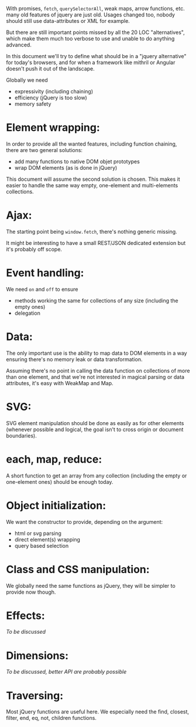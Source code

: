 With promises, `fetch`, `querySelectorAll`, weak maps, arrow functions, etc. many old features of jquery are just old. Usages changed too, nobody should still use data-attributes or XML for example.

But there are still important points missed by all the 20 LOC "alternatives", which make them much too verbose to use and unable to do anything advanced.

In this document we'll try to define what should be in a "jquery alternative" for today's browsers, and for when a framework like mithril or Angular doesn't push it out of the landscape.

Globally we need

- expressivity (including chaining)
- efficiency (jQuery is too slow)
- memory safety

Element wrapping:
=================

In order to provide all the wanted features, including function chaining, there are two general solutions:

- add many functions to native DOM objet prototypes
- wrap DOM elements (as is done in jQuery)

This document will assume the second solution is chosen. This makes it easier to handle the same way empty, one-element and multi-elements collections.

Ajax:
=====

The starting point being `window.fetch`, there's nothing generic missing.

It might be interesting to have a small REST/JSON dedicated extension but it's probably off scope.

Event handling:
===============

We need `on` and `off` to ensure

- methods working the same for collections of any size (including the empty ones)
- delegation

Data:
=====

The only important use is the ability to map data to DOM elements in a way ensuring there's no memory leak or data transformation.

Assuming there's no point in calling the data function on collections of more than one element, and that we're not interested in magical parsing or data attributes, it's easy with WeakMap and Map.

SVG:
====

SVG element manipulation should be done as easily as for other elements (whenever possible and logical, the goal isn't to cross origin or document boundaries).

each, map, reduce:
==================

A short function to get an array from any collection (including the empty or one-element ones) should be enough today.

Object initialization:
======================

We want the constructor to provide, depending on the argument:

- html or svg parsing
- direct element(s) wrapping
- query based selection

Class and CSS manipulation:
===========================

We globally need the same functions as jQuery, they will be simpler to provide now though.

Effects:
========

*To be discussed*

Dimensions:
===========

*To be discussed, better API are probably possible*

Traversing:
===========

Most jQuery functions are useful here. We especially need the find, closest, filter, end, eq, not, children functions.

